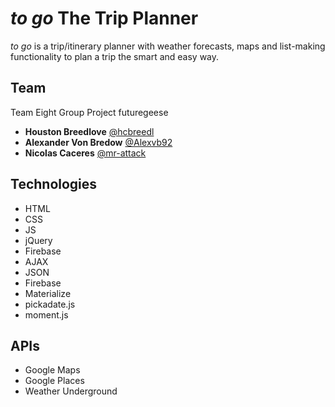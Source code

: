 # *to go* The Trip Planner

*to go* is a trip/itinerary planner with weather forecasts, maps and list-making functionality to plan a trip the smart and easy way.

## Team

Team Eight Group Project
futuregeese

* **Houston Breedlove** [@hcbreedl](https://github.com/hcbreedl)
* **Alexander Von Bredow** [@Alexvb92](https://github.com/Alexvb92)
* **Nicolas Caceres** [@mr-attack](https://github.com/mr-attack)

## Technologies
* HTML
* CSS
* JS
* jQuery
* Firebase
* AJAX
* JSON
* Firebase
* Materialize
* pickadate.js
* moment.js


## APIs
* Google Maps
* Google Places
* Weather Underground